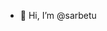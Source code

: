 - 👋 Hi, I’m @sarbetu


<!---
sarbetu/sarbetu is a ✨ special ✨ repository because its `README.md` (this file) appears on your GitHub profile.
You can click the Preview link to take a look at your changes.
--->
